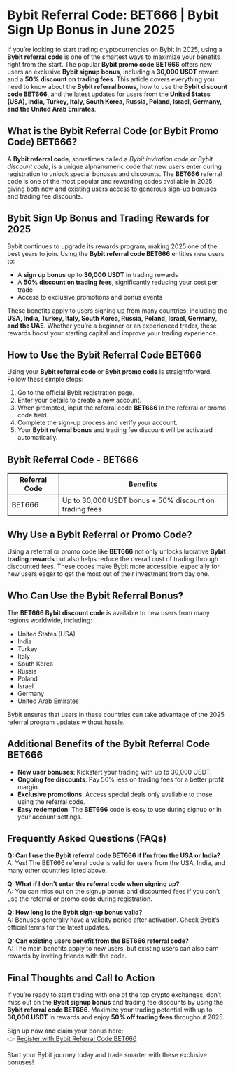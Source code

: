 <h1>Bybit Referral Code: BET666 | Bybit Sign Up Bonus in June 2025</h1>
<p>If you’re looking to start trading cryptocurrencies on Bybit in 2025, using a <strong>Bybit referral code</strong> is one of the smartest ways to maximize your benefits right from the start. The popular <strong>Bybit promo code</strong> <strong>BET666</strong> offers new users an exclusive <strong>Bybit signup bonus</strong>, including a <strong>30,000 USDT</strong> reward and a <strong>50% discount on trading fees</strong>. This article covers everything you need to know about the <strong>Bybit referral bonus</strong>, how to use the <strong>Bybit discount code BET666</strong>, and the latest updates for users from the <strong>United States (USA), India, Turkey, Italy, South Korea, Russia, Poland, Israel, Germany, and the United Arab Emirates</strong>.</p>
<h2>What is the Bybit Referral Code (or Bybit Promo Code) BET666?</h2>
<p>A <strong>Bybit referral code</strong>, sometimes called a <em>Bybit invitation code</em> or <em>Bybit discount code</em>, is a unique alphanumeric code that new users enter during registration to unlock special bonuses and discounts. The <strong>BET666</strong> referral code is one of the most popular and rewarding codes available in 2025, giving both new and existing users access to generous sign-up bonuses and trading fee discounts.</p>
<h2>Bybit Sign Up Bonus and Trading Rewards for 2025</h2>
<p>Bybit continues to upgrade its rewards program, making 2025 one of the best years to join. Using the <strong>Bybit referral code BET666</strong> entitles new users to:</p>
<ul>
<li>A <strong>sign up bonus</strong> up to <strong>30,000 USDT</strong> in trading rewards</li>
<li>A <strong>50% discount on trading fees</strong>, significantly reducing your cost per trade</li>
<li>Access to exclusive promotions and bonus events</li>
</ul>
<p>These benefits apply to users signing up from many countries, including the <strong>USA, India, Turkey, Italy, South Korea, Russia, Poland, Israel, Germany, and the UAE</strong>. Whether you’re a beginner or an experienced trader, these rewards boost your starting capital and improve your trading experience.</p>
<h2>How to Use the Bybit Referral Code BET666</h2>
<p>Using your <strong>Bybit referral code</strong> or <strong>Bybit promo code</strong> is straightforward. Follow these simple steps:</p>
<ol>
<li>Go to the official Bybit registration page.</li>
<li>Enter your details to create a new account.</li>
<li>When prompted, input the referral code <strong>BET666</strong> in the referral or promo code field.</li>
<li>Complete the sign-up process and verify your account.</li>
<li>Your <strong>Bybit referral bonus</strong> and trading fee discount will be activated automatically.</li>
</ol>
<h2>Bybit Referral Code - BET666</h2>
<table border="1" cellpadding="5" cellspacing="0">
<tr>
<th>Referral Code</th>
<th>Benefits</th>
</tr>
<tr>
<td>BET666</td>
<td>Up to 30,000 USDT bonus + 50% discount on trading fees</td>
</tr>
</table>
<h2>Why Use a Bybit Referral or Promo Code?</h2>
<p>Using a referral or promo code like <strong>BET666</strong> not only unlocks lucrative <strong>Bybit trading rewards</strong> but also helps reduce the overall cost of trading through discounted fees. These codes make Bybit more accessible, especially for new users eager to get the most out of their investment from day one.</p>
<h2>Who Can Use the Bybit Referral Bonus?</h2>
<p>The <strong>BET666 Bybit discount code</strong> is available to new users from many regions worldwide, including:</p>
<ul>
<li>United States (USA)</li>
<li>India</li>
<li>Turkey</li>
<li>Italy</li>
<li>South Korea</li>
<li>Russia</li>
<li>Poland</li>
<li>Israel</li>
<li>Germany</li>
<li>United Arab Emirates</li>
</ul>
<p>Bybit ensures that users in these countries can take advantage of the 2025 referral program updates without hassle.</p>
<h2>Additional Benefits of the Bybit Referral Code BET666</h2>
<ul>
<li><strong>New user bonuses</strong>: Kickstart your trading with up to 30,000 USDT.</li>
<li><strong>Ongoing fee discounts</strong>: Pay 50% less on trading fees for a better profit margin.</li>
<li><strong>Exclusive promotions</strong>: Access special deals only available to those using the referral code.</li>
<li><strong>Easy redemption</strong>: The <strong>BET666</strong> code is easy to use during signup or in your account settings.</li>
</ul>
<h2>Frequently Asked Questions (FAQs)</h2>
<p><strong>Q: Can I use the Bybit referral code BET666 if I’m from the USA or India?</strong><br>
A: Yes! The BET666 referral code is valid for users from the USA, India, and many other countries listed above.</p>
<p><strong>Q: What if I don’t enter the referral code when signing up?</strong><br>
A: You can miss out on the signup bonus and discounted fees if you don’t use the referral or promo code during registration.</p>
<p><strong>Q: How long is the Bybit sign-up bonus valid?</strong><br>
A: Bonuses generally have a validity period after activation. Check Bybit’s official terms for the latest updates.</p>
<p><strong>Q: Can existing users benefit from the BET666 referral code?</strong><br>
A: The main benefits apply to new users, but existing users can also earn rewards by inviting friends with the code.</p>
<h2>Final Thoughts and Call to Action</h2>
<p>If you’re ready to start trading with one of the top crypto exchanges, don’t miss out on the <strong>Bybit signup bonus</strong> and trading fee discounts by using the <strong>Bybit referral code BET666</strong>. Maximize your trading potential with up to <strong>30,000 USDT</strong> in rewards and enjoy <strong>50% off trading fees</strong> throughout 2025.</p>
<p>Sign up now and claim your bonus here:<br>
👉 <a href="https://partner.bybit.com/b/bet666" target="_blank" rel="noopener noreferrer">Register with Bybit Referral Code BET666</a></p>
<p>Start your Bybit journey today and trade smarter with these exclusive bonuses!</p>
